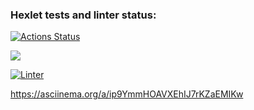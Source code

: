 ### Hexlet tests and linter status:
[![Actions Status](https://github.com/darya448/frontend-project-lvl1/workflows/hexlet-check/badge.svg)](https://github.com/darya448/frontend-project-lvl1/actions)

<a href="https://codeclimate.com/github/codeclimate/codeclimate/maintainability"><img src="https://api.codeclimate.com/v1/badges/a99a88d28ad37a79dbf6/maintainability" /></a>


[![Linter](https://github.com/darya448/frontend-project-lvl1/actions/workflows/node.js.yml/badge.svg)](https://github.com/darya448/frontend-project-lvl1/actions/workflows/node.js.yml)

https://asciinema.org/a/ip9YmmHOAVXEhIJ7rKZaEMIKw